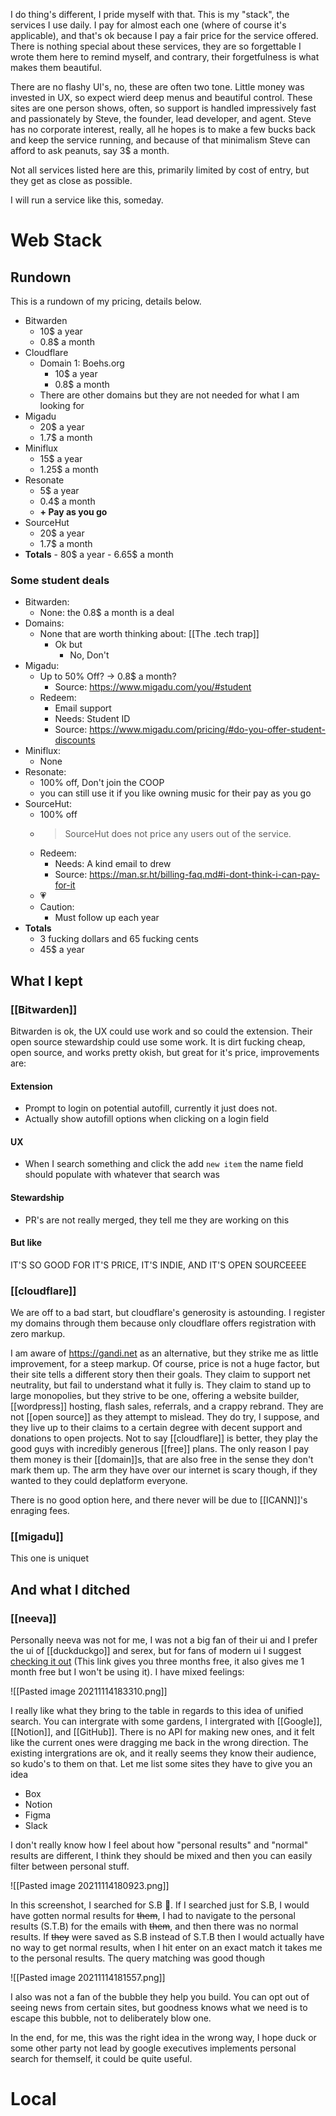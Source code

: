 I do thing's different, I pride myself with that. This is my "stack", the services I use daily. I pay for almost each one (where of course it's applicable), and that's ok because I pay a fair price for the service offered. There is nothing special about these services, they are so forgettable I wrote them here to remind myself, and contrary, their forgetfulness is what makes them beautiful.

There are no flashy UI's, no, these are often two tone. Little money was invested in UX, so expect wierd deep menus and beautiful control. These sites are one person shows, often, so support is handled impressively fast and passionately by Steve, the founder, lead developer, and agent. Steve has no corporate interest, really, all he hopes is to make a few bucks back and keep the service running, and because of that minimalism Steve can afford to ask peanuts, say 3$ a month.

Not all services listed here are this, primarily limited by cost of entry, but they get as close as possible.

I will run a service like this, someday.

# Web Stack

## Rundown

This is a rundown of my pricing, details below.

- Bitwarden
	- 10$ a year
	- 0.8$ a month
- Cloudflare
	- Domain 1: Boehs.org
		- 10$ a year
		- 0.8$ a month
	- There are other domains but they are not needed for what I am looking for
- Migadu
	- 20$ a year
	- 1.7$ a month
- Miniflux
	- 15$ a year
	- 1.25$ a month
- Resonate
	- 5$ a year
	- 0.4$ a month
	- **+ Pay as you go**
- SourceHut
	- 20$ a year
	- 1.7$ a month
- **Totals**
		- 80$ a year
		- 6.65$ a month

### Some student deals

- Bitwarden:
	- None: the 0.8$ a month is a deal
- Domains:
	- None that are worth thinking about: [[The .tech trap]]
		- Ok but
			- No, Don't
- Migadu:
	- Up to 50% Off? -> 0.8$ a month?
		- Source: https://www.migadu.com/you/#student
	- Redeem:
		- Email support
		- Needs: Student ID
		- Source: https://www.migadu.com/pricing/#do-you-offer-student-discounts
- Miniflux:
	- None
- Resonate:
	- 100% off, Don't join the COOP
	- you can still use it if you like owning music for their pay as you go
- SourceHut:
	- 100% off
	- > SourceHut does not price any users out of the service.
	- Redeem:
		- Needs: A kind email to drew
		- Source: https://man.sr.ht/billing-faq.md#i-dont-think-i-can-pay-for-it
	- 💗
	- Caution:
		- Must follow up each year
- **Totals**
	- 3 fucking dollars and 65 fucking cents
	- 45$ a year

## What I kept 

### [[Bitwarden]]

Bitwarden is ok, the UX could use work and so could the extension. Their open source stewardship could use some work. It is dirt fucking cheap, open source, and works pretty okish, but great for it's price, improvements are:

#### Extension

- Prompt to login on potential autofill, currently it just does not.
- Actually show autofill options when clicking on a login field

#### UX

- When I search something and click the add `new item` the name field should populate with whatever that search was

#### Stewardship

- PR's are not really merged, they tell me they are working on this

#### But like

IT'S SO GOOD FOR IT'S PRICE, IT'S INDIE, AND IT'S OPEN SOURCEEEE

### [[cloudflare]]

We are off to a bad start, but cloudflare's generosity is astounding. I register my domains through them because only cloudflare offers registration with zero markup.

I am aware of https://gandi.net as an alternative, but they strike me as little improvement, for a steep markup. Of course, price is not a huge factor, but their site tells a different story then their goals. They claim to support net neutrality, but fail to understand what it fully is. They claim to stand up to large monopolies, but they strive to be one, offering a website builder, [[wordpress]] hosting, flash sales, referrals, and a crappy rebrand. They are not [[open source]] as they attempt to mislead. They do try, I suppose, and they live up to their claims to a certain degree with decent support and donations to open projects. Not to say [[cloudflare]] is better, they play the good guys with incredibly generous [[free]] plans. The only reason I pay them money is their [[domain]]s, that are also free in the sense they don't mark them up. The arm they have over our internet is scary though, if they wanted to they could deplatform everyone.

There is no good option here, and there never will be due to [[ICANN]]'s enraging fees.

### [[migadu]]

This one is uniquet

## And what I ditched

### [[neeva]]

Personally neeva was not for me, I was not a big fan of their ui and I prefer the ui of [[duckduckgo]] and serex, but for fans of modern ui I suggest [checking it out](https://neeva.com/p/signup?o=s&c=Fam1BIlxFIXO1x3h-IHMxJJwfb4) (This link gives you three months free, it also gives me 1 month free but I won't be using it). I have mixed feelings:

![[Pasted image 20211114183310.png]]

I really like what they bring to the table in regards to this idea of unified search. You can intergrate with some gardens, I intergrated with [[Google]], [[Notion]], and [[GitHub]]. There is no API for making new ones, and it felt like the current ones were dragging me back in the wrong direction. The existing intergrations are ok, and it really seems they know their audience, so kudo's to them on that. Let me list some sites they have to give you an idea

- Box
- Notion
- Figma
- Slack

I don't really know how I feel about how "personal results" and "normal" results are different, I think they should be mixed and then you can easily filter between personal stuff.

![[Pasted image 20211114180923.png]]

In this screenshot, I searched for S.B 👀. If I searched just for S.B, I would have gotten normal results for ~~them~~, I had to navigate to the personal results (S.T.B) for the emails with ~~them~~, and then there was no normal results. If ~~they~~ were saved as S.B instead of S.T.B then I would actually have no way to get normal results, when I hit enter on an exact match it takes me to the personal results. The query matching was good though

![[Pasted image 20211114181557.png]]

I also was not a fan of the bubble they help you build. You can opt out of seeing news from certain sites, but goodness knows what we need is to escape this bubble, not to deliberately blow one.

In the end, for me, this was the right idea in the wrong way, I hope duck or some other party not lead by google executives implements personal search for themself, it could be quite useful.

# Local 